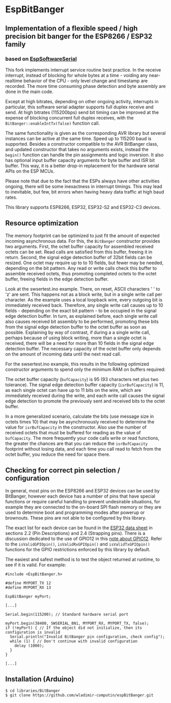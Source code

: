 # EspBitBanger

## Implementation of a flexible speed / high precision bit banger for the ESP8266 / ESP32 family
### based on [EspSoftwareSerial](https://github.com/plerup/espsoftwareserial)

This fork implements interrupt service routine best practice.
In the receive interrupt, instead of blocking for whole bytes
at a time - voiding any near-realtime behavior of the CPU - only level
change and timestamp are recorded. The more time consuming phase
detection and byte assembly are done in the main code.

Except at high bitrates, depending on other ongoing activity,
interrupts in particular, this software serial adapter
supports full duplex receive and send. At high bitrates (115200bps)
send bit timing can be improved at the expense of blocking concurrent
full duplex receives, with the `BitBanger::enableIntTx(false)` function call.

The same functionality is given as the corresponding AVR library but
several instances can be active at the same time. Speed up to 115200 baud
is supported. Besides a constructor compatible to the AVR BitBanger class,
and updated constructor that takes no arguments exists, instead the `begin()`
function can handle the pin assignments and logic inversion.
It also has optional input buffer capacity arguments for byte buffer and ISR bit buffer.
This way, it is a better drop-in replacement for the hardware serial APIs on the ESP MCUs.

Please note that due to the fact that the ESPs always have other activities
ongoing, there will be some inexactness in interrupt timings. This may
lead to inevitable, but few, bit errors when having heavy data traffic
at high baud rates.

This library supports ESP8266, ESP32, ESP32-S2 and ESP32-C3 devices.

## Resource optimization

The memory footprint can be optimized to just fit the amount of expected
incoming asynchronous data.
For this, the `BitBanger` constructor provides two arguments. First, the
octet buffer capacity for assembled received octets can be set. Read calls are
satisfied from this buffer, freeing it in return.
Second, the signal edge detection buffer of 32bit fields can be resized.
One octet may require up to to 10 fields, but fewer may be needed,
depending on the bit pattern. Any read or write calls check this buffer
to assemble received octets, thus promoting completed octets to the octet
buffer, freeing fields in the edge detection buffer.

Look at the swsertest.ino example. There, on reset, ASCII characters ' ' to 'z'
are sent. This happens not as a block write, but in a single write call per
character. As the example uses a local loopback wire, every outgoing bit is
immediately received back. Therefore, any single write call causes up to
10 fields - depending on the exact bit pattern - to be occupied in the signal
edge detection buffer. In turn, as explained before, each single write call
also causes received bit assembly to be performed, promoting these bits from
the signal edge detection buffer to the octet buffer as soon as possible.
Explaining by way of contrast, if during a a single write call, perhaps because
of using block writing, more than a single octet is received, there will be a
need for more than 10 fields in the signal edge detection buffer.
The necessary capacity of the octet buffer only depends on the amount of incoming
data until the next read call.

For the swsertest.ino example, this results in the following optimized
constructor arguments to spend only the minimum RAM on buffers required:

The octet buffer capacity (`bufCapacity`) is 95 (93 characters net plus two tolerance).
The signal edge detection buffer capacity (`isrBufCapacity`) is 11, as each
single octet can have up to 11 bits on the wire,
which are immediately received during the write, and each
write call causes the signal edge detection to promote the previously sent and
received bits to the octet buffer.

In a more generalized scenario, calculate the bits (use message size in octets
times 10) that may be asynchronously received to determine the value for
`isrBufCapacity` in the constructor. Also use the number of received octets
that must be buffered for reading as the value of `bufCapacity`.
The more frequently your code calls write or read functions, the greater the
chances are that you can reduce the `isrBufCapacity` footprint without losing data,
and each time you call read to fetch from the octet buffer, you reduce the
need for space there.

## Checking for correct pin selection / configuration 
In general, most pins on the ESP8266 and ESP32 devices can be used by BitBanger, 
however each device has a number of pins that have special functions or require careful
handling to prevent undesirable situations, for example they are connected to the 
on-board SPI flash memory or they are used to determine boot and programming modes 
after powerup or brownouts. These pins are not able to be configured by this library.

The exact list for each device can be found in the
[ESP32 data sheet](https://www.espressif.com/sites/default/files/documentation/esp32_datasheet_en.pdf)
in sections 2.2 (Pin Descriptions) and 2.4 (Strapping pins). There is a discussion
dedicated to the use of GPIO12 in this
[note about GPIO12](https://github.com/espressif/esp-idf/tree/release/v3.2/examples/storage/sd_card#note-about-gpio12).
Refer to the `isValidGPIOpin()`, `isValidRxGPIOpin()` and `isValidTxGPIOpin()`
functions for the GPIO restrictions enforced by this library by default.

The easiest and safest method is to test the object returned at runtime, to see if 
it is valid. For example:

```
#include <EspBitBanger.h>

#define MYPORT_TX 12
#define MYPORT_RX 13

EspBitBanger myPort;

[...]

Serial.begin(115200); // Standard hardware serial port

myPort.begin(38400, SWSERIAL_8N1, MYPORT_RX, MYPORT_TX, false);
if (!myPort) { // If the object did not initialize, then its configuration is invalid
  Serial.println("Invalid BitBanger pin configuration, check config"); 
  while (1) { // Don't continue with invalid configuration
    delay (1000);
  }
} 

[...]
```

## Installation (Arduino)

```shell
$ cd libraries/BitBanger
$ git clone https://github.com/wladimir-computin/espBitBanger.git
```
